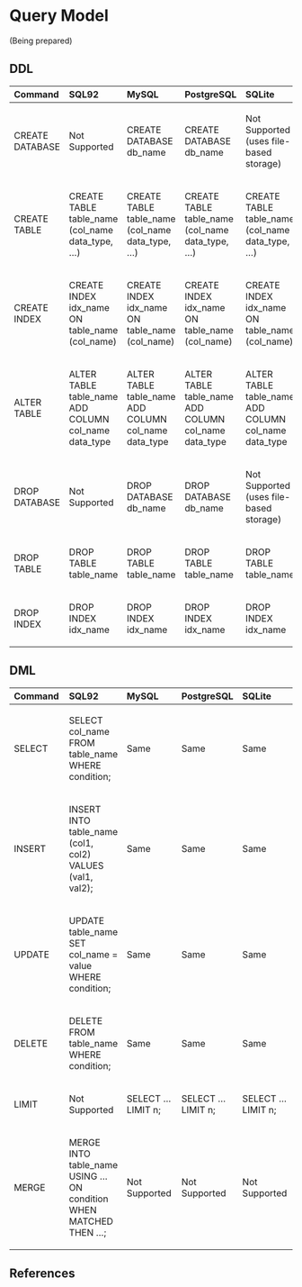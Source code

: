 # Query Model

(Being prepared)

## DDL

<table>
<colgroup>
<col style="width: 20%" />
<col style="width: 20%" />
<col style="width: 20%" />
<col style="width: 20%" />
<col style="width: 20%" />
</colgroup>
<thead>
<tr>
<th style="text-align: left;">Command</th>
<th style="text-align: left;">SQL92</th>
<th style="text-align: left;">MySQL</th>
<th style="text-align: left;">PostgreSQL</th>
<th style="text-align: left;">SQLite</th>
</tr>
</thead>
<tbody>
<tr>
<td style="text-align: left;"><p>CREATE DATABASE</p></td>
<td style="text-align: left;"><p>Not Supported</p></td>
<td style="text-align: left;"><p>CREATE DATABASE db_name</p></td>
<td style="text-align: left;"><p>CREATE DATABASE db_name</p></td>
<td style="text-align: left;"><p>Not Supported (uses file-based storage)</p></td>
</tr>
<tr>
<td style="text-align: left;"><p>CREATE TABLE</p></td>
<td style="text-align: left;"><p>CREATE TABLE table_name (col_name data_type, …​)</p></td>
<td style="text-align: left;"><p>CREATE TABLE table_name (col_name data_type, …​)</p></td>
<td style="text-align: left;"><p>CREATE TABLE table_name (col_name data_type, …​)</p></td>
<td style="text-align: left;"><p>CREATE TABLE table_name (col_name data_type, …​)</p></td>
</tr>
<tr>
<td style="text-align: left;"><p>CREATE INDEX</p></td>
<td style="text-align: left;"><p>CREATE INDEX idx_name ON table_name (col_name)</p></td>
<td style="text-align: left;"><p>CREATE INDEX idx_name ON table_name (col_name)</p></td>
<td style="text-align: left;"><p>CREATE INDEX idx_name ON table_name (col_name)</p></td>
<td style="text-align: left;"><p>CREATE INDEX idx_name ON table_name (col_name)</p></td>
</tr>
<tr>
<td style="text-align: left;"><p>ALTER TABLE</p></td>
<td style="text-align: left;"><p>ALTER TABLE table_name ADD COLUMN col_name data_type</p></td>
<td style="text-align: left;"><p>ALTER TABLE table_name ADD COLUMN col_name data_type</p></td>
<td style="text-align: left;"><p>ALTER TABLE table_name ADD COLUMN col_name data_type</p></td>
<td style="text-align: left;"><p>ALTER TABLE table_name ADD COLUMN col_name data_type</p></td>
</tr>
<tr>
<td style="text-align: left;"><p>DROP DATABASE</p></td>
<td style="text-align: left;"><p>Not Supported</p></td>
<td style="text-align: left;"><p>DROP DATABASE db_name</p></td>
<td style="text-align: left;"><p>DROP DATABASE db_name</p></td>
<td style="text-align: left;"><p>Not Supported (uses file-based storage)</p></td>
</tr>
<tr>
<td style="text-align: left;"><p>DROP TABLE</p></td>
<td style="text-align: left;"><p>DROP TABLE table_name</p></td>
<td style="text-align: left;"><p>DROP TABLE table_name</p></td>
<td style="text-align: left;"><p>DROP TABLE table_name</p></td>
<td style="text-align: left;"><p>DROP TABLE table_name</p></td>
</tr>
<tr>
<td style="text-align: left;"><p>DROP INDEX</p></td>
<td style="text-align: left;"><p>DROP INDEX idx_name</p></td>
<td style="text-align: left;"><p>DROP INDEX idx_name</p></td>
<td style="text-align: left;"><p>DROP INDEX idx_name</p></td>
<td style="text-align: left;"><p>DROP INDEX idx_name</p></td>
</tr>
</tbody>
</table>

## DML

<table>
<colgroup>
<col style="width: 20%" />
<col style="width: 20%" />
<col style="width: 20%" />
<col style="width: 20%" />
<col style="width: 20%" />
</colgroup>
<thead>
<tr>
<th style="text-align: left;">Command</th>
<th style="text-align: left;">SQL92</th>
<th style="text-align: left;">MySQL</th>
<th style="text-align: left;">PostgreSQL</th>
<th style="text-align: left;">SQLite</th>
</tr>
</thead>
<tbody>
<tr>
<td style="text-align: left;"><p>SELECT</p></td>
<td style="text-align: left;"><p>SELECT col_name FROM table_name WHERE condition;</p></td>
<td style="text-align: left;"><p>Same</p></td>
<td style="text-align: left;"><p>Same</p></td>
<td style="text-align: left;"><p>Same</p></td>
</tr>
<tr>
<td style="text-align: left;"><p>INSERT</p></td>
<td style="text-align: left;"><p>INSERT INTO table_name (col1, col2) VALUES (val1, val2);</p></td>
<td style="text-align: left;"><p>Same</p></td>
<td style="text-align: left;"><p>Same</p></td>
<td style="text-align: left;"><p>Same</p></td>
</tr>
<tr>
<td style="text-align: left;"><p>UPDATE</p></td>
<td style="text-align: left;"><p>UPDATE table_name SET col_name = value WHERE condition;</p></td>
<td style="text-align: left;"><p>Same</p></td>
<td style="text-align: left;"><p>Same</p></td>
<td style="text-align: left;"><p>Same</p></td>
</tr>
<tr>
<td style="text-align: left;"><p>DELETE</p></td>
<td style="text-align: left;"><p>DELETE FROM table_name WHERE condition;</p></td>
<td style="text-align: left;"><p>Same</p></td>
<td style="text-align: left;"><p>Same</p></td>
<td style="text-align: left;"><p>Same</p></td>
</tr>
<tr>
<td style="text-align: left;"><p>LIMIT</p></td>
<td style="text-align: left;"><p>Not Supported</p></td>
<td style="text-align: left;"><p>SELECT …​ LIMIT n;</p></td>
<td style="text-align: left;"><p>SELECT …​ LIMIT n;</p></td>
<td style="text-align: left;"><p>SELECT …​ LIMIT n;</p></td>
</tr>
<tr>
<td style="text-align: left;"><p>MERGE</p></td>
<td style="text-align: left;"><p>MERGE INTO table_name USING …​ ON condition WHEN MATCHED THEN …​;</p></td>
<td style="text-align: left;"><p>Not Supported</p></td>
<td style="text-align: left;"><p>Not Supported</p></td>
<td style="text-align: left;"><p>Not Supported</p></td>
</tr>
</tbody>
</table>

## References
